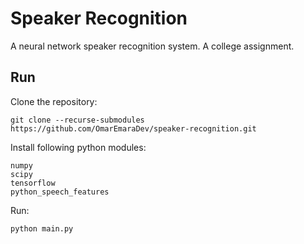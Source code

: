 # Speaker Recognition

A neural network speaker recognition system. A college assignment.

## Run

Clone the repository:

```
git clone --recurse-submodules https://github.com/OmarEmaraDev/speaker-recognition.git
```

Install following python modules:

```
numpy
scipy
tensorflow
python_speech_features
```

Run:

```
python main.py
```
